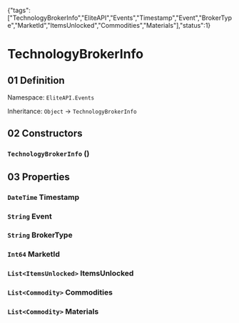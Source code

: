 {"tags":["TechnologyBrokerInfo","EliteAPI","Events","Timestamp","Event","BrokerType","MarketId","ItemsUnlocked","Commodities","Materials"],"status":1}

# TechnologyBrokerInfo

## 01 Definition

Namespace: `EliteAPI.Events`

Inheritance: `Object` → `TechnologyBrokerInfo`

## 02 Constructors

### `TechnologyBrokerInfo` ()

## 03 Properties

### `DateTime` Timestamp

### `String` Event

### `String` BrokerType

### `Int64` MarketId

### `List<ItemsUnlocked>` ItemsUnlocked

### `List<Commodity>` Commodities

### `List<Commodity>` Materials

